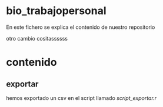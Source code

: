 # bio_trabajopersonal

En este fichero se explica el contenido de nuestro repositorio

otro cambio
cositassssss

# contenido 

## exportar 

hemos exportado un csv en el script llamado *script_exportar.r*
